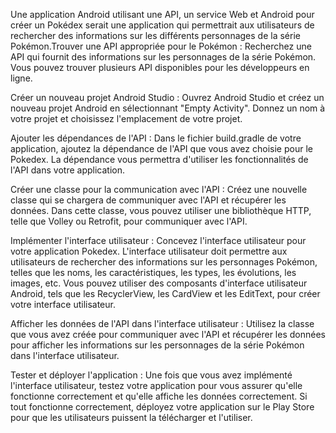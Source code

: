 Une application Android utilisant une API, un service Web et Android pour créer un Pokédex serait une application qui permettrait aux utilisateurs de rechercher des informations sur les différents personnages de la série Pokémon.Trouver une API appropriée pour le Pokémon : Recherchez une API qui fournit des informations sur les personnages de la série Pokémon. Vous pouvez trouver plusieurs API disponibles pour les développeurs en ligne.

Créer un nouveau projet Android Studio : Ouvrez Android Studio et créez un nouveau projet Android en sélectionnant "Empty Activity". Donnez un nom à votre projet et choisissez l'emplacement de votre projet.

Ajouter les dépendances de l'API : Dans le fichier build.gradle de votre application, ajoutez la dépendance de l'API que vous avez choisie pour le Pokedex. La dépendance vous permettra d'utiliser les fonctionnalités de l'API dans votre application.

Créer une classe pour la communication avec l'API : Créez une nouvelle classe qui se chargera de communiquer avec l'API et récupérer les données. Dans cette classe, vous pouvez utiliser une bibliothèque HTTP, telle que Volley ou Retrofit, pour communiquer avec l'API.

Implémenter l'interface utilisateur : Concevez l'interface utilisateur pour votre application Pokedex. L'interface utilisateur doit permettre aux utilisateurs de rechercher des informations sur les personnages Pokémon, telles que les noms, les caractéristiques, les types, les évolutions, les images, etc. Vous pouvez utiliser des composants d'interface utilisateur Android, tels que les RecyclerView, les CardView et les EditText, pour créer votre interface utilisateur.

Afficher les données de l'API dans l'interface utilisateur : Utilisez la classe que vous avez créée pour communiquer avec l'API et récupérer les données pour afficher les informations sur les personnages de la série Pokémon dans l'interface utilisateur.

Tester et déployer l'application : Une fois que vous avez implémenté l'interface utilisateur, testez votre application pour vous assurer qu'elle fonctionne correctement et qu'elle affiche les données correctement. Si tout fonctionne correctement, déployez votre application sur le Play Store pour que les utilisateurs puissent la télécharger et l'utiliser.
